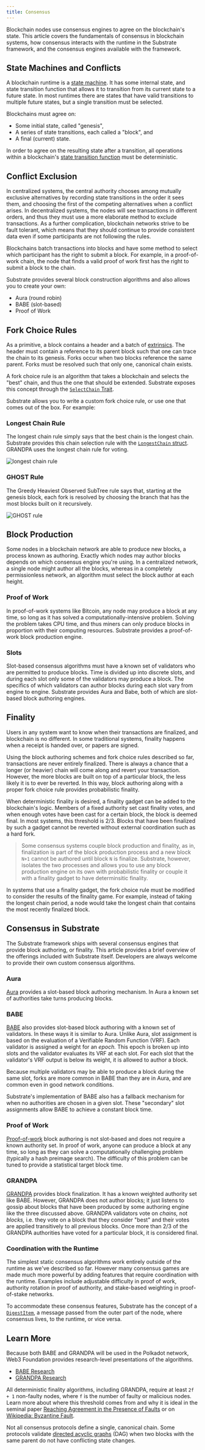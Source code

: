 ```yaml
---
title: Consensus
---
```


Blockchain nodes use consensus engines to agree on the blockchain's state. This article covers the
fundamentals of consensus in blockchain systems, how consensus interacts with the runtime in the
Substrate framework, and the consensus engines available with the framework.

## State Machines and Conflicts

A blockchain runtime is a [state machine](https://en.wikipedia.org/wiki/Finite-state_machine). It
has some internal state, and state transition function that allows it to transition from its current
state to a future state. In most runtimes there are states that have valid transitions to multiple
future states, but a single transition must be selected.

Blockchains must agree on:

- Some initial state, called "genesis",
- A series of state transitions, each called a "block", and
- A final (current) state.

In order to agree on the resulting state after a transition, all operations within a blockchain's
[state transition function](../runtime/index.md) must be deterministic.

## Conflict Exclusion

In centralized systems, the central authority chooses among mutually exclusive alternatives by
recording state transitions in the order it sees them, and choosing the first of the competing
alternatives when a conflict arises. In decentralized systems, the nodes will see transactions in
different orders, and thus they must use a more elaborate method to exclude transactions. As a
further complication, blockchain networks strive to be fault tolerant, which means that they should
continue to provide consistent data even if some participants are not following the rules.

Blockchains batch transactions into blocks and have some method to select which participant has the
right to submit a block. For example, in a proof-of-work chain, the node that finds a valid proof
of work first has the right to submit a block to the chain.

Substrate provides several block construction algorithms and also allows you to create your own:

- Aura (round robin)
- BABE (slot-based)
- Proof of Work

## Fork Choice Rules

As a primitive, a block contains a header and a batch of
[extrinsics](../node/extrinsics.md). The header must contain a reference to its parent
block such that one can trace the chain to its genesis. Forks occur when two blocks reference the
same parent. Forks must be resolved such that only one, canonical chain exists.

A fork choice rule is an algorithm that takes a blockchain and selects the "best" chain, and thus
the one that should be extended. Substrate exposes this concept through the [`SelectChain`
Trait](https://substrate.dev/rustdocs/master/sp_consensus/trait.SelectChain.html).

Substrate allows you to write a custom fork choice rule, or use one that comes out of the box.
For example:

### Longest Chain Rule

The longest chain rule simply says that the best chain is the longest chain. Substrate provides
this chain selection rule with the
[`LongestChain` struct](https://crates.parity.io/sc_client/struct.LongestChain.html). GRANDPA uses
the longest chain rule for voting.

<!--TODO: Get Zsofia to make nice graphic -->
![longest chain rule](../../assets/consensus-longest-chain.png)

### GHOST Rule

The Greedy Heaviest Observed SubTree rule says that, starting at the genesis block, each fork is
resolved by choosing the branch that has the most blocks built on it recursively.

<!--TODO: Get Zsofia to make nice graphic -->
![GHOST rule](../../assets/consensus-ghost.png)

## Block Production

Some nodes in a blockchain network are able to produce new blocks, a process known as authoring.
Exactly which nodes may author blocks depends on which consensus engine you're using. In a
centralized network, a single node might author all the blocks, whereas in a completely
permissionless network, an algorithm must select the block author at each height.

### Proof of Work

In proof-of-work systems like Bitcoin, any node may produce a block at any time, so long as it has
solved a computationally-intensive problem. Solving the problem takes CPU time, and thus miners can
only produce blocks in proportion with their computing resources. Substrate provides a proof-of-work
block production engine.

### Slots

Slot-based consensus algorithms must have a known set of validators who are permitted to produce
blocks. Time is divided up into discrete slots, and during each slot only some of the validators
may produce a block. The specifics of which validators can author blocks during each slot vary from
engine to engine. Substrate provides Aura and Babe, both of which are slot-based block authoring
engines.

## Finality

Users in any system want to know when their transactions are finalized, and blockchain is no
different. In some traditional systems, finality happens when a receipt is handed over, or papers
are signed.

Using the block authoring schemes and fork choice rules described so far, transactions are never
entirely finalized. There is always a chance that a longer (or heavier) chain will come along and
revert your transaction. However, the more blocks are built on top of a particular block, the less
likely it is to ever be reverted. In this way, block authoring along with a proper fork choice rule
provides probabilistic finality.

When deterministic finality is desired, a finality gadget can be added to the blockchain's logic.
Members of a fixed authority set cast finality votes, and when enough votes have been cast for a
certain block, the block is deemed final. In most systems, this threshold is 2/3. Blocks that have
been finalized by such a gadget cannot be reverted without external coordination such as a hard
fork.

> Some consensus systems couple block production and finality, as in, finalization is part of the
> block production process and a new block `N+1` cannot be authored until block `N` is finalize.
> Substrate, however, isolates the two processes and allows you to use any block production engine
> on its own with probabilistic finality or couple it with a finality gadget to have determinsitic
> finality.

In systems that use a finality gadget, the fork choice rule must be modified to consider the results
of the finality game. For example, instead of taking the longest chain period, a node would take the
longest chain that contains the most recently finalized block.

## Consensus in Substrate

The Substrate framework ships with several consensus engines that provide block authoring, or
finality. This article provides a brief overview of the offerings included with Substrate itself. Developers are always welcome to provide their own custom consensus algorithms.

### Aura

[Aura](https://crates.parity.io/substrate_consensus_aura/index.html) provides a slot-based block
authoring mechanism. In Aura a known set of authorities take turns producing blocks.

### BABE

[BABE](https://crates.parity.io/substrate_consensus_babe/index.html) also provides slot-based block
authoring with a known set of validators. In these ways it is similar to Aura. Unlike Aura, slot
assignment is based on the evaluation of a Verifiable Random Function (VRF). Each validator is
assigned a weight for an _epoch._ This epoch is broken up into slots and the validator evaluates its
VRF at each slot. For each slot that the validator's VRF output is below its weight, it is allowed
to author a block.

Because multiple validators may be able to produce a block during the same slot, forks are more
common in BABE than they are in Aura, and are common even in good network conditions.

Substrate's implementation of BABE also has a fallback mechanism for when no authorities are chosen
in a given slot. These "secondary" slot assignments allow BABE to achieve a constant block time.

### Proof of Work

[Proof-of-work](https://crates.parity.io/substrate_consensus_pow/index.html) block authoring is not
slot-based and does not require a known authority set. In proof of work, anyone can
produce a block at any time, so long as they can solve a computationally challenging problem
(typically a hash preimage search). The difficulty of this problem can be tuned to provide a
statistical target block time.

### GRANDPA

[GRANDPA](https://crates.parity.io/substrate_finality_grandpa/index.html) provides block
finalization. It has a known weighted authority set like BABE. However, GRANDPA does not author
blocks; it just listens to gossip about blocks that have been produced by some authoring engine like
the three discussed above. GRANDPA validators vote on _chains,_ not _blocks,_ i.e. they vote on a
block that they consider "best" and their votes are applied transitively to all previous blocks.
Once more than 2/3 of the GRANDPA authorities have voted for a particular block, it is considered
final.

### Coordination with the Runtime

The simplest static consensus algorithms work entirely outside of the runtime as we've described so
far. However many consensus games are made much more powerful by adding features that require
coordination with the runtime. Examples include adjustable difficulty in proof of work, authority
rotation in proof of authority, and stake-based weighting in proof-of-stake networks.

To accommodate these consensus features, Substrate has the concept of a
[`DigestItem`](https://substrate.dev/rustdocs/master/sr_primitives/enum.DigestItem.html), a message
passed from the outer part of the node, where consensus lives, to the runtime, or vice versa.

## Learn More

Because both BABE and GRANDPA will be used in the Polkadot network, Web3 Foundation provides
research-level presentations of the algorithms.

* [BABE Research](https://research.web3.foundation/en/latest/polkadot/BABE/Babe.html)
* [GRANDPA Research](https://research.web3.foundation/en/latest/polkadot/GRANDPA.html)

All deterministic finality algorithms, including GRANDPA, require at least `2f + 1` non-faulty
nodes, where `f` is the number of faulty or malicious nodes. Learn more about where this threshold
comes from and why it is ideal in the seminal paper
[Reaching Agreement in the Presence of Faults](https://lamport.azurewebsites.net/pubs/reaching.pdf)
or on [Wikipedia: Byzantine Fault](https://en.wikipedia.org/wiki/Byzantine_fault).

Not all consensus protocols define a single, canonical chain. Some protocols validate
[directed acyclic graphs](https://en.wikipedia.org/wiki/Directed_acyclic_graph) (DAG) when two
blocks with the same parent do not have conflicting state changes.
